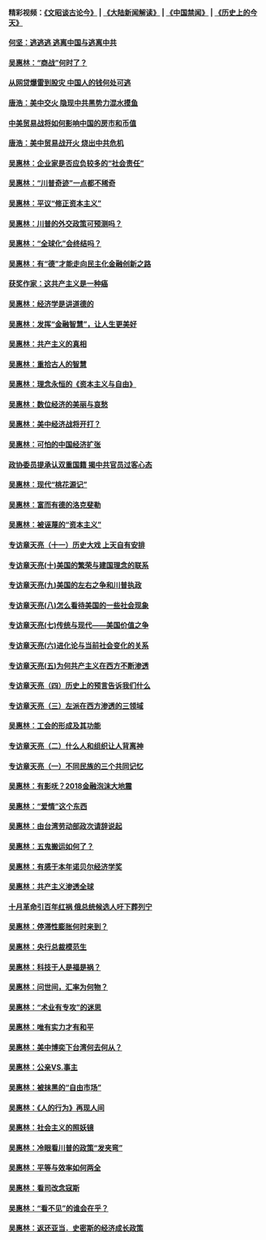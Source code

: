 #### 精彩视频：[《文昭谈古论今》](https://github.com/gfw-breaker/wenzhao/blob/master/README.md?t=12011531) | [《大陆新闻解读》](https://github.com/gfw-breaker/ntdtv-comedy/blob/master/README.md?t=12011531) | [《中国禁闻》](https://github.com/gfw-breaker/ntdtv-news/blob/master/README.md?t=12011531) | [《历史上的今天》](https://github.com/gfw-breaker/today-in-history/blob/master/README.md?t=12011531) 

#### [何坚：逃逃逃 逃离中国与逃离中共](../pages/nsc423/n10592891.md?t=12011531) 

#### [吴惠林：“商战”何时了？](../pages/nsc423/n10573558.md?t=12011531) 

#### [从网贷爆雷到股灾 中国人的钱何处可逃](../pages/nsc423/n10572800.md?t=12011531) 

#### [唐浩：美中交火 隐现中共黑势力混水摸鱼](../pages/nsc423/n10544040.md?t=12011531) 

#### [中美贸易战将如何影响中国的房市和币值](../pages/nsc423/n10543697.md?t=12011531) 

#### [唐浩：美中贸易战开火 烧出中共危机](../pages/nsc423/n10540126.md?t=12011531) 

#### [吴惠林：企业家是否应负较多的“社会责任”](../pages/nsc423/n10535022.md?t=12011531) 

#### [吴惠林：“川普奇迹”一点都不稀奇](../pages/nsc423/n10512808.md?t=12011531) 

#### [吴惠林：平议“修正资本主义”](../pages/nsc423/n10495724.md?t=12011531) 

#### [吴惠林：川普的外交政策可预测吗？](../pages/nsc423/n10462387.md?t=12011531) 

#### [吴惠林：“全球化”会终结吗？](../pages/nsc423/n10452838.md?t=12011531) 

#### [吴惠林：有“德”才能走向民主化金融创新之路](../pages/nsc423/n10432292.md?t=12011531) 

#### [获奖作家：这共产主义是一种癌](../pages/nsc423/n10431541.md?t=12011531) 

#### [吴惠林：经济学是讲道德的](../pages/nsc423/n10398014.md?t=12011531) 

#### [吴惠林：发挥“金融智慧”，让人生更美好](../pages/nsc423/n10375019.md?t=12011531) 

#### [吴惠林：共产主义的真相](../pages/nsc423/n10351394.md?t=12011531) 

#### [吴惠林：重拾古人的智慧](../pages/nsc423/n10337691.md?t=12011531) 

#### [吴惠林：理念永恒的《资本主义与自由》](../pages/nsc423/n10316274.md?t=12011531) 

#### [吴惠林：数位经济的美丽与哀愁](../pages/nsc423/n10292946.md?t=12011531) 

#### [吴惠林：美中经济战将开打？](../pages/nsc423/n10258825.md?t=12011531) 

#### [吴惠林：可怕的中国经济扩张](../pages/nsc423/n10219147.md?t=12011531) 

#### [政协委员提承认双重国籍 揭中共官员过客心态](../pages/nsc423/n10208809.md?t=12011531) 

#### [吴惠林：现代“桃花源记”](../pages/nsc423/n10185234.md?t=12011531) 

#### [吴惠林：富而有德的洛克斐勒](../pages/nsc423/n10142264.md?t=12011531) 

#### [吴惠林：被诬蔑的“资本主义”](../pages/nsc423/n10124816.md?t=12011531) 

#### [专访章天亮（十一）历史大戏 上天自有安排](../pages/nsc423/n10094905.md?t=12011531) 

#### [专访章天亮(十)美国的繁荣与建国理念的联系](../pages/nsc423/n10094899.md?t=12011531) 

#### [专访章天亮(九)美国的左右之争和川普执政](../pages/nsc423/n10094889.md?t=12011531) 

#### [专访章天亮(八)怎么看待美国的一些社会现象](../pages/nsc423/n10094857.md?t=12011531) 

#### [专访章天亮(七)传统与现代——美国价值之争](../pages/nsc423/n10093140.md?t=12011531) 

#### [专访章天亮(六)进化论与当前社会变化的关系](../pages/nsc423/n10092036.md?t=12011531) 

#### [专访章天亮(五)为何共产主义在西方不断渗透](../pages/nsc423/n10083620.md?t=12011531) 

#### [专访章天亮（四）历史上的预言告诉我们什么](../pages/nsc423/n10083606.md?t=12011531) 

#### [专访章天亮（三）左派在西方渗透的三领域](../pages/nsc423/n10081115.md?t=12011531) 

#### [吴惠林：工会的形成及其功能](../pages/nsc423/n10080633.md?t=12011531) 

#### [专访章天亮（二）什么人和组织让人背离神](../pages/nsc423/n10076637.md?t=12011531) 

#### [专访章天亮（一）不同民族的三个共同记忆](../pages/nsc423/n10074188.md?t=12011531) 

#### [吴惠林：有影呒？2018金融泡沫大地震](../pages/nsc423/n10040534.md?t=12011531) 

#### [吴惠林：“爱情”这个东西](../pages/nsc423/n10019423.md?t=12011531) 

#### [吴惠林：由台湾劳动部政次请辞说起](../pages/nsc423/n9979679.md?t=12011531) 

#### [吴惠林：五鬼搬运如何了？](../pages/nsc423/n9925338.md?t=12011531) 

#### [吴惠林：有感于本年诺贝尔经济学奖](../pages/nsc423/n9871883.md?t=12011531) 

#### [吴惠林：共产主义渗透全球](../pages/nsc423/n9812748.md?t=12011531) 

#### [十月革命引百年红祸 俄总统候选人吁下葬列宁](../pages/nsc423/n9810182.md?t=12011531) 

#### [吴惠林：停滞性膨胀何时来到？](../pages/nsc423/n9764136.md?t=12011531) 

#### [吴惠林：央行总裁模范生](../pages/nsc423/n9728134.md?t=12011531) 

#### [吴惠林：科技于人是福是祸？](../pages/nsc423/n9672982.md?t=12011531) 

#### [吴惠林：问世间，汇率为何物？](../pages/nsc423/n9621788.md?t=12011531) 

#### [吴惠林：“术业有专攻”的迷思](../pages/nsc423/n9580363.md?t=12011531) 

#### [吴惠林：唯有实力才有和平](../pages/nsc423/n9529599.md?t=12011531) 

#### [吴惠林：美中博奕下台湾何去何从？](../pages/nsc423/n9483598.md?t=12011531) 

#### [吴惠林：公亲VS.事主](../pages/nsc423/n9425637.md?t=12011531) 

#### [吴惠林：被抹黑的“自由市场”](../pages/nsc423/n9351545.md?t=12011531) 

#### [吴惠林：《人的行为》再现人间](../pages/nsc423/n9296339.md?t=12011531) 

#### [吴惠林：社会主义的照妖镜](../pages/nsc423/n9243460.md?t=12011531) 

#### [吴惠林：冷眼看川普的政策“发夹弯”](../pages/nsc423/n9120684.md?t=12011531) 

#### [吴惠林：平等与效率如何两全](../pages/nsc423/n9075430.md?t=12011531) 

#### [吴惠林：看司改念寇斯](../pages/nsc423/n9024915.md?t=12011531) 

#### [吴惠林：“看不见”的谁会在乎？](../pages/nsc423/n8977488.md?t=12011531) 

#### [吴惠林：返还亚当．史密斯的经济成长政策](../pages/nsc423/n8931896.md?t=12011531) 

